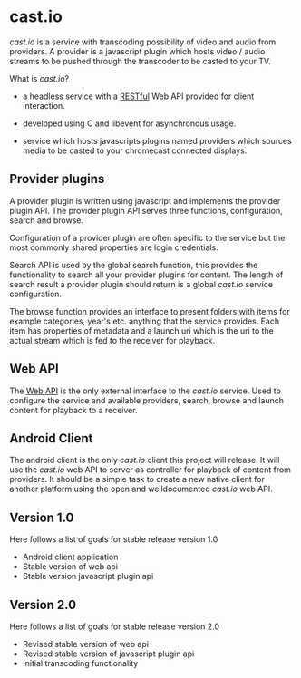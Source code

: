 cast.io
=======

_cast.io_ is a service with transcoding possibility of video and audio
from providers. A provider is a javascript plugin which hosts video /
audio streams to be pushed through the transcoder to be casted to your
TV.

What is _cast.io_?

 - a headless service with a [RESTful][] Web API provided for client
   interaction.

 - developed using C and libevent for asynchronous usage.

 - service which hosts javascripts plugins named providers which
   sources media to be casted to your chromecast connected displays.


[RESTful]: http://en.wikipedia.org/w/index.php?title=Representational_state_transfer "REpresental State Transfer"


## Provider plugins

A provider plugin is written using javascript and implements the
provider plugin API. The provider plugin API serves three functions,
configuration, search and browse.

Configuration of a provider plugin are often specific to the service
but the most commonly shared properties are login credentials.

Search API is used by the global search function, this provides the
functionality to search all your provider plugins for content. The
length of search result a provider plugin should return is a global
_cast.io_ service configuration.

The browse function provides an interface to present folders with
items for example categories, year's etc. anything that the service
provides. Each item has properties of metadata and a launch uri which
is the uri to the actual stream which is fed to the receiver for
playback.


## Web API

The [Web API][] is the only external interface to the _cast.io_
service. Used to configure the service and available providers,
search, browse and launch content for playback to a receiver.

[web api]: https://github.com/hean01/castio/blob/master/API.md "cast.io Web API"


## Android Client

The android client is the only _cast.io_ client this project will
release. It will use the _cast.io_ web API to server as controller for
playback of content from providers. It should be a simple task to
create a new native client for another platform using the open and
welldocumented _cast.io_ web API.


## Version 1.0

Here follows a list of goals for stable release version 1.0

 - Android client application
 - Stable version of web api
 - Stable version javascript plugin api


## Version 2.0

Here follows a list of goals for stable release version 2.0

 - Revised stable version of web api
 - Revised stable version of javascript plugin api
 - Initial transcoding functionality

